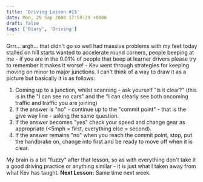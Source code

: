 ```yaml
---
title: 'Driving Lesson #15'
date: Mon, 29 Sep 2008 17:59:29 +0000
draft: false
tags: ['Diary', 'Driving']
---
```


Grrr... argh... that didn't go so well had massive problems with my feet today stalled on hill starts wanted to accelerate round corners, people beeping at me - if you are in the 0.01% of people that beep at learner drivers please try to remember it makes it worse! - Kev went through strategies for keeping moving on minor to major junctions. I can't think of a way to draw it as a picture but basically it is as follows:

1.  Coming up to a junction, whilst scanning - ask yourself "is it clear?" (this is in the "I can see no cars" and the "I can clearly see both oncoming traffic and traffic you are joining)
2.  If the answer is "no" - continue up to the "commit point" - that is the give way line - asking the same question.
3.  If the answer becomes "yes" check your speed and change gear as appropriate (<5mph = first, everything else = second).
4.  If the answer remains "no" when you reach the commit point, stop, put the handbrake on, change into first and be ready to move off when it is clear.

My brain is a bit "fuzzy" after that lesson, so as with everything don't take it a good driving practice or anything similar - it is just what I taken away from what Kev has taught. **Next Lesson:** Same time next week.